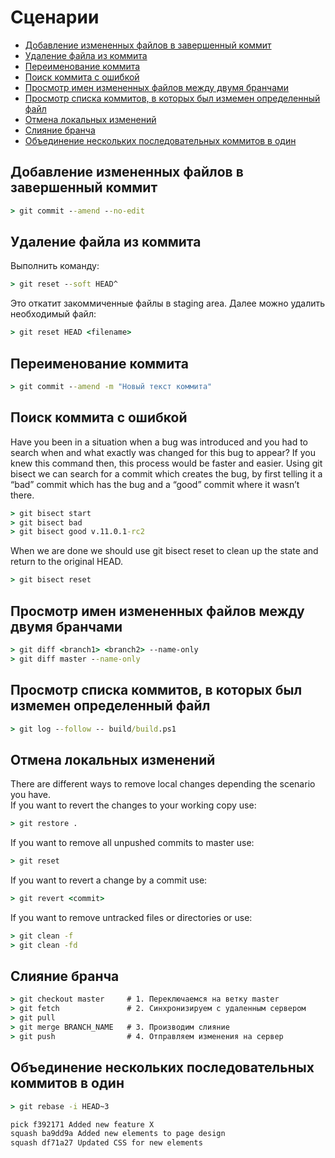 # Сценарии
* [Добавление измененных файлов в завершенный коммит](#добавление-измененных-файлов-в-завершенный-коммит)
* [Удаление файла из коммита]()
* [Переименование коммита]()
* [Поиск коммита с ошибкой]()
* [Просмотр имен измененных файлов между двумя бранчами]()
* [Просмотр списка коммитов, в которых был измемен определенный файл]()
* [Отмена локальных изменений](#отмена-локальных-изменений)
* [Слияние бранча]()
* [Объединение нескольких последовательных коммитов в один]()
## Добавление измененных файлов в завершенный коммит
```cmd
> git commit --amend --no-edit
```
## Удаление файла из коммита
Выполнить команду:
```cmd
> git reset --soft HEAD^
```
Это откатит закоммиченные файлы в staging area. Далее можно удалить необходимый файл:
```cmd
> git reset HEAD <filename>
```
## Переименование коммита
```cmd
> git commit --amend -m "Новый текст коммита"
```
## Поиск коммита с ошибкой
Have you been in a situation when a bug was introduced and you had to search when and what exactly was changed for this bug to appear? If you knew this command then, this process would be faster and easier. Using git bisect we can search for a commit which creates the bug, by first telling it a “bad” commit which has the bug and a “good” commit where it wasn’t there.
```cmd
> git bisect start
> git bisect bad
> git bisect good v.11.0.1-rc2
```
When we are done we should use git bisect reset to clean up the state and return to the original HEAD.
```cmd
> git bisect reset
```
## Просмотр имен измененных файлов между двумя бранчами
```cmd
> git diff <branch1> <branch2> --name-only
> git diff master --name-only
```
## Просмотр списка коммитов, в которых был измемен определенный файл
```cmd
> git log --follow -- build/build.ps1
```
## Отмена локальных изменений
There are different ways to remove local changes depending the scenario you have.  
If you want to revert the changes to your working copy use:
```cmd
> git restore .
```
If you want to remove all unpushed commits to master use:
```cmd
> git reset
```
If you want to revert a change by a commit use:
```cmd
> git revert <commit>
```
If you want to remove untracked files or directories or use:
```cmd
> git clean -f
> git clean -fd
```
## Слияние бранча
```cmd
> git checkout master     # 1. Переключаемся на ветку master
> git fetch               # 2. Синхронизируем с удаленным сервером
> git pull
> git merge BRANCH_NAME   # 3. Производим слияние
> git push                # 4. Отправляем изменения на сервер
```

## Объединение нескольких последовательных коммитов в один
```cmd
> git rebase -i HEAD~3

pick f392171 Added new feature X
squash ba9dd9a Added new elements to page design
squash df71a27 Updated CSS for new elements
```
